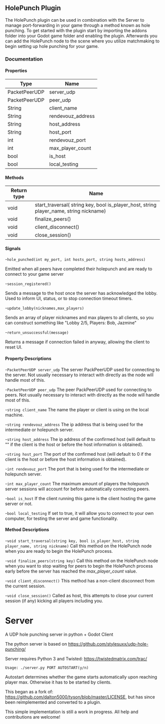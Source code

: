 ## HolePunch Plugin

The HolePunch plugin can be used in combination with the Server to manage port-forwarding in your game through a method known as hole punching. To get started with the plugin start by importing the addons folder into your Godot game folder and enabling the plugin. Afterwards you can add the HolePunch node to the scene where you utilize matchmaking to begin setting up hole punching for your game.

### Documentation


#### Properties

| Type        | Name            |
| ----------- | --------------- |
|PacketPeerUDP|server_udp       |
|PacketPeerUDP|peer_udp         |
| String      |client_name      |
| String      |rendevouz_address|
| String      |host_address     |
| String      |host_port        |
| int         |rendevouz_port   |
| int         |max_player_count |
| bool        |is_host          |
| bool        |local_testing    |

#### Methods

| Return type | Name                                                                                   |
| ----------- | ---------------------------------------------------------------------------------------|
| void        | start_traversal( string key, bool is_player_host, string player_name, string nickname) |
| void        | finalize_peers()                                                                       |
| void        | client_disconnect()                                                                    |
| void        | close_session()                                                                        |

#### Signals

-`hole_punched(int my_port, int hosts_port, string hosts_address)`

Emitted when all peers have completed their holepunch and are ready to connect to your game server

-`session_registered()`

Sends a message to the host once the server has acknowledged the lobby. Used to inform UI, status, or to stop connection timeout timers.

-`update_lobby(nicknames,max_players)`

Sends an array of player nicknames and max players to all clients, so you can construct something like "Lobby 2/5, Players: Bob, Jazmine"

-`return_unsuccessful(message) `

Returns a message if connection failed in anyway, allowing the client to reset UI.

#### Property Descriptions

-`PacketPeerUDP server_udp` The server PackPeerUDP used for connecting to the server. Not usually necessary to interact with directly as the node will handle most of this.


-`PacketPeerUDP peer_udp` The peer PackPeerUDP used for connecting to peers. Not usually necessary to interact with directly as the node will handle most of this.

-`string client_name` The name the player or client is using on the local machine.

-`string rendevouz_address` The ip address that is being used for the intermediate or holepunch server.

-`string host_address` The ip address of the confirmed host (will default to "" if the client is the host or before the host information is obtained).

-`string host_port` The port of the confirmed host (will default to 0 if the client is the host or before the host information is obtained).

-`int rendevouz_port` The port that is being used for the intermediate or holepunch server.

-`int max_player_count` The maximum amount of players the holepunch server sessions will account for before automatically connecting peers.

-`bool is_host` If the client running this game is the client hosting the game server or not.

-`bool local_testing` If set to true, it will allow you to connect to your own computer, for testing the server and game functionality.


#### Method Descriptions

-`void start_traversal(string key, bool is_player_host, string player_name, string nickname)` Call this method on the HolePunch node when you are ready to begin the HolePunch process. 

-`void finalize_peers(string key)` Call this method on the HolePunch node when you want to stop waiting for peers to begin the HolePunch process early before the server has reached the *max_player_count* value.

-`void client_disconnect()` This method has a non-client disconnect from the current session.

-`void close_session()` Called as host, this attempts to close your current session (if any) kicking all players including you.


# Server
 A UDP hole punching server in python + Godot Client

The python server is based on https://github.com/stylesuxx/udp-hole-punching/

Server requires Python 3 and Twisted: https://twistedmatrix.com/trac/

`Usage: ./server.py PORT AUTOSTART(y/n)`

Autostart determines whether the game starts automatically upon reaching player max. Otherwise it has to be started by clients.



This began as a fork of: https://github.com/dalton5000/tyson/blob/master/LICENSE, but has since been reimplemented
and converted to a plugin.

This simple implementation is still a work in progress. All help and contributions are welcome!




